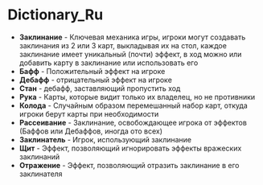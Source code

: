 # Dictionary_Ru
- **Заклинание**  - Ключевая механика игры, игроки могут создавать заклинания из 2 или 3 карт, выкладывая их на стол, каждое заклинание имеет уникальный (почти) эффект, в ход можно или добавить карту в заклинание или использовать его
- **Бафф** -  Положительный эффект на игроке
- **Дебафф** - отрицательный эффект на игроке
- **Стан** - дебафф, заставляющий пропустить ход
- **Рука** - Карты, которые видит только их владелец, но не противники
- **Колода** - Случайным образом перемешанный набор карт, откуда игроки берут карты при необходимости
- **Рассеивание** -  Заклинание, освобождающее игрока от эффектов (Баффов или Дебаффов, иногда ото всех)
- **Заклинатель** - Игрок, использующий заклинание
- **Щит** - Эффект, позволяющий игнорировать эффекты вражеских заклинаний
- **Отражение** - Эффект, позволяющий отразить заклинание в его заклинателя
